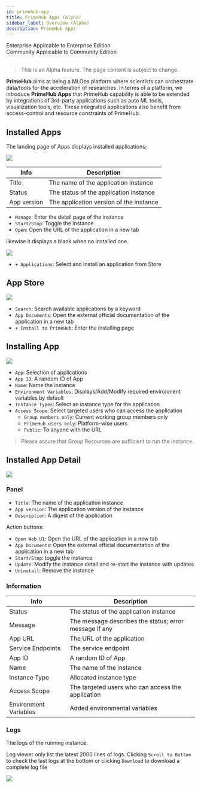 ```yaml
---
id: primehub-app
title: PrimeHub Apps (Alpha)
sidebar_label: Overview (Alpha)
description: PrimeHub Apps
---
```


<div class="label-sect">
  <div class="ee-only tooltip">Enterprise
    <span class="tooltiptext">Applicable to Enterprise Edition</span>
  </div>
  <div class="ce-only tooltip">Community
    <span class="tooltiptext">Applicable to Community Edition</span>
  </div>
</div>
<br>

> This is an Alpha feature. The page content is subject to change.

**PrimeHub** aims at being a MLOps platform where scientists can orchestrate data/tools for the acceleration of researches. In terms of a platform, we introduce **PrimeHub Apps** that PrimeHub capability is able to be extended by integrations of 3rd-party applications such as auto ML tools, visualization tools, etc. These integrated applications also benefit from access-control and resource constraints of PrimeHub.


## Installed Apps

The landing page of Apps displays installed applications;

![](assets/app_landing_cards.png)

|Info|Description|
|----|-----------|
|Title| The name of the application instance |
|Status| The status of the application instance|
|App version| The application version of the instance|


+ `Manage`: Enter the detail page of the instance
+ `Start/Stop`: Toggle the instance
+ `Open`: Open the URL of the application in a new tab

likewise it displays a blank when no installed one.

![](assets/app_landing_empty.png)


+ `+ Applications`: Select and install an application from Store

## App Store

![](assets/app_store.png)

+ `Search`: Search available applications by a keyword
+ `App Documents`: Open the external official documentation of the application in a new tab
+ `+ Install to PrimeHub`: Enter the installing page


## Installing App

![](assets/app_mlflow.png)

+ `App`: Selection of applications
+ `App ID`: A random ID of App
+ `Name`: Name the instance
+ `Environment Variables`: Displays/Add/Modify required environment variables by default
+ `Instance Types`: Select an instance type for the application
+ `Access Scope`: Select targeted users who can access the application
  + `Group members only`: Current working group members only
  + `PrimeHub users only`: Platform-wise users
  + `Public`: To anyone with the URL

> Please assure that Group Resources are sufficient to run the instance.

## Installed App Detail

![](assets/app_detail.png)

### Panel

+ `Title`: The name of the application instance
+ `App version`: The application version of the instance
+ `Description`: A digest of the application

Action buttons:

+ `Open Web UI`: Open the URL of the application in a new tab
+ `App Documents`: Open the external official documentation of the application in a new tab
+ `Start/Stop`: toggle the instance
+ `Update`: Modify the instance detail and re-start the instance with updates
+ `Uninstall`: Remove the instance

### Information

|Info|Description|
|----|-----------|
|Status|The status of the application instance|
|Message|The message describes the status; error message if any |
|App URL|The URL of the application|
|Service Endpoints| The service endpoint|
|App ID|A random ID of App|
|Name|The name of the instance|
|Instance Type| Allocated instance type|
|Access Scope| The targeted users who can access the application|
|Environment Variables| Added environmental variables|

### Logs

The logs of the running instance.

Log viewer only list the latest 2000 lines of logs. Clicking `Scroll to Bottom` to check the last logs at the bottom or clicking `Download` to download a complete log file

![](assets/app_log.png)
